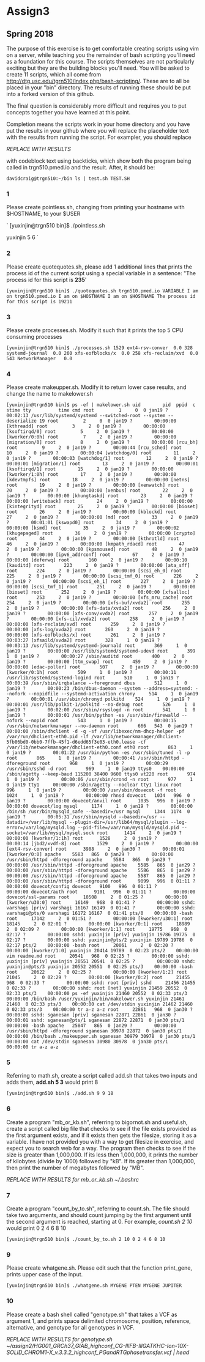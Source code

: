 # Assign3
## Spring 2018

The purpose of this exercise is to get comfortable creating scripts using vim on a server, while teaching you the remainder of bash scripting you'll need as a foundation for this course. The scripts themselves are not particularly exciting but they are the building blocks you'll need.  You will be asked to create 11 scripts, which all come from http://dtg.usc.edu/tgrn510/index.php/bash-scripting/.  These are to all be placed in your "bin" directory. The results of running these should be put into a forked version of this github. 

The final question is considerably more difficult and requires you to put concepts together you have learned at this point.

 Completion means the scripts work in your home directory and you have put the results in your github where you will replace the placeholder text with the results from running the script. For exampler, you should replace

*REPLACE WITH RESULTS*

with codeblock text using backticks, which show both the program being called in trgn510.pmed.io and the result.  After, it should be:

`
davidcraig@trgn510:~/bin ls | test.sh
TEST.SH
`

### 1
Please create pointless.sh, changing from printing your hostname with $HOSTNAME, to your $USER

`
[yuxinjin@trgn510 bin]$ ./pointless.sh

yuxinjin
5
6
`

### 2
Please create quotequotes.sh, please add 1 additional lines that prints the process id of the current script using a special variable in a sentence: "The process id for this script is **235**'

`
[yuxinjin@trgn510 bin]$ ./quotequotes.sh
trgn510.pmed.io
VARIABLE
I am on trgn510.pmed.io
I am on $HOSTNAME
I am on $HOSTNAME
The process id for this script is 19211
`

### 3
Please create processes.sh.  Modify it such that it prints the top 5 CPU consuming processes

`
[yuxinjin@trgn510 bin]$ ./processes.sh
 1529 ext4-rsv-conver  0.0
  328 systemd-journal  0.0
  260 xfs-eofblocks/x  0.0
  258 xfs-reclaim/xvd  0.0
  543 NetworkManager   0.0
`

### 4
Please create makeupper.sh.  Modify it to return lower case results, and change the name to makelower.sh

`
[yuxinjin@trgn510 bin]$ ps -ef | makelower.sh
uid        pid  ppid  c stime tty          time cmd
root         1     0  0 jan19 ?        00:02:13 /usr/lib/systemd/systemd --switched-root --system --deserialize 19
root         2     0  0 jan19 ?        00:00:00 [kthreadd]
root         3     2  0 jan19 ?        00:00:00 [ksoftirqd/0]
root         5     2  0 jan19 ?        00:00:00 [kworker/0:0h]
root         7     2  0 jan19 ?        00:00:00 [migration/0]
root         8     2  0 jan19 ?        00:00:00 [rcu_bh]
root         9     2  0 jan19 ?        00:00:44 [rcu_sched]
root        10     2  0 jan19 ?        00:00:04 [watchdog/0]
root        11     2  0 jan19 ?        00:00:03 [watchdog/1]
root        12     2  0 jan19 ?        00:00:01 [migration/1]
root        13     2  0 jan19 ?        00:00:01 [ksoftirqd/1]
root        15     2  0 jan19 ?        00:00:00 [kworker/1:0h]
root        17     2  0 jan19 ?        00:00:00 [kdevtmpfs]
root        18     2  0 jan19 ?        00:00:00 [netns]
root        19     2  0 jan19 ?        00:00:00 [xenwatch]
root        20     2  0 jan19 ?        00:00:00 [xenbus]
root        22     2  0 jan19 ?        00:00:00 [khungtaskd]
root        23     2  0 jan19 ?        00:00:00 [writeback]
root        24     2  0 jan19 ?        00:00:00 [kintegrityd]
root        25     2  0 jan19 ?        00:00:00 [bioset]
root        26     2  0 jan19 ?        00:00:00 [kblockd]
root        27     2  0 jan19 ?        00:00:00 [md]
root        33     2  0 jan19 ?        00:01:01 [kswapd0]
root        34     2  0 jan19 ?        00:00:00 [ksmd]
root        35     2  0 jan19 ?        00:00:02 [khugepaged]
root        36     2  0 jan19 ?        00:00:00 [crypto]
root        44     2  0 jan19 ?        00:00:00 [kthrotld]
root        46     2  0 jan19 ?        00:00:00 [kmpath_rdacd]
root        47     2  0 jan19 ?        00:00:00 [kpsmoused]
root        48     2  0 jan19 ?        00:00:00 [ipv6_addrconf]
root        67     2  0 jan19 ?        00:00:00 [deferwq]
root       160     2  0 jan19 ?        00:00:10 [kauditd]
root       223     2  0 jan19 ?        00:00:00 [ata_sff]
root       224     2  0 jan19 ?        00:00:00 [scsi_eh_0]
root       225     2  0 jan19 ?        00:00:00 [scsi_tmf_0]
root       226     2  0 jan19 ?        00:00:00 [scsi_eh_1]
root       227     2  0 jan19 ?        00:00:00 [scsi_tmf_1]
root       251     2  0 jan19 ?        00:00:00 [bioset]
root       252     2  0 jan19 ?        00:00:00 [xfsalloc]
root       253     2  0 jan19 ?        00:00:00 [xfs_mru_cache]
root       254     2  0 jan19 ?        00:00:00 [xfs-buf/xvda2]
root       255     2  0 jan19 ?        00:00:00 [xfs-data/xvda2]
root       256     2  0 jan19 ?        00:00:00 [xfs-conv/xvda2]
root       257     2  0 jan19 ?        00:00:00 [xfs-cil/xvda2]
root       258     2  0 jan19 ?        00:00:00 [xfs-reclaim/xvd]
root       259     2  0 jan19 ?        00:00:00 [xfs-log/xvda2]
root       260     2  0 jan19 ?        00:00:00 [xfs-eofblocks/x]
root       261     2  0 jan19 ?        00:03:27 [xfsaild/xvda2]
root       328     1  0 jan19 ?        00:03:13 /usr/lib/systemd/systemd-journald
root       369     1  0 jan19 ?        00:00:00 /usr/lib/systemd/systemd-udevd
root       399     1  0 jan19 ?        00:00:27 /sbin/auditd
root       400     2  0 jan19 ?        00:00:00 [ttm_swap]
root       459     2  0 jan19 ?        00:00:00 [edac-poller]
root       507     2  0 jan19 ?        00:00:00 [kworker/0:1h]
root       509     1  0 jan19 ?        00:00:11 /usr/lib/systemd/systemd-logind
root       510     1  0 jan19 ?        00:00:39 /usr/sbin/irqbalance --foreground
dbus       512     1  0 jan19 ?        00:00:23 /bin/dbus-daemon --system --address=systemd: --nofork --nopidfile --systemd-activation
chrony     514     1  0 jan19 ?        00:00:01 /usr/sbin/chronyd
polkitd    524     1  0 jan19 ?        00:00:01 /usr/lib/polkit-1/polkitd --no-debug
root       526     1  0 jan19 ?        00:02:00 /usr/sbin/rsyslogd -n
root       541     1  0 jan19 ?        00:00:01 /usr/bin/python -es /usr/sbin/firewalld --nofork --nopid
root       543     1  0 jan19 ?        00:00:15 /usr/sbin/networkmanager --no-daemon
root       666   543  0 jan19 ?        00:00:00 /sbin/dhclient -d -q -sf /usr/libexec/nm-dhcp-helper -pf /var/run/dhclient-eth0.pid -lf /var/lib/networkmanager/dhclient-5fb06bd0-0bb0-7ffb-45f1-d6edd65f3e03-eth0.lease -cf /var/lib/networkmanager/dhclient-eth0.conf eth0
root       863     1  0 jan19 ?        00:01:22 /usr/bin/python -es /usr/sbin/tuned -l -p
root       865     1  0 jan19 ?        00:00:41 /usr/sbin/httpd -dforeground
root       968     1  0 jan19 ?        00:00:29 /usr/sbin/sshd -d
root       969     1  0 jan19 ttys0    00:00:00 /sbin/agetty --keep-baud 115200 38400 9600 ttys0 vt220
root       974     1  0 jan19 ?        00:00:06 /usr/sbin/crond -n
root       977     1  0 jan19 tty1     00:00:00 /sbin/agetty --noclear tty1 linux
root       996     1  0 jan19 ?        00:00:00 /usr/sbin/dovecot -f
root      1024     1  0 jan19 ?        00:00:00 rhnsd
dovecot   1034   996  0 jan19 ?        00:00:00 dovecot/anvil
root      1035   996  0 jan19 ?        00:00:00 dovecot/log
mysql     1174     1  0 jan19 ?        00:00:00 /bin/sh /usr/bin/mysqld_safe --basedir=/usr
mysql     1344  1174  0 jan19 ?        00:05:31 /usr/sbin/mysqld --basedir=/usr --datadir=/var/lib/mysql --plugin-dir=/usr/lib64/mysql/plugin --log-error=/var/log/mysqld.log --pid-file=/var/run/mysqld/mysqld.pid --socket=/var/lib/mysql/mysql.sock
root      1414     2  0 jan19 ?        00:00:00 [kworker/1:1h]
root      1528     2  0 jan19 ?        00:00:14 [jbd2/xvdf-8]
root      1529     2  0 jan19 ?        00:00:00 [ext4-rsv-conver]
root      3988     2  0 jan30 ?        00:00:01 [kworker/0:0]
apache    5583   865  0 jan29 ?        00:00:00 /usr/sbin/httpd -dforeground
apache    5584   865  0 jan29 ?        00:00:00 /usr/sbin/httpd -dforeground
apache    5585   865  0 jan29 ?        00:00:00 /usr/sbin/httpd -dforeground
apache    5586   865  0 jan29 ?        00:00:00 /usr/sbin/httpd -dforeground
apache    5587   865  0 jan29 ?        00:00:00 /usr/sbin/httpd -dforeground
root      9099   996  0 01:11 ?        00:00:00 dovecot/config
dovecot   9100   996  0 01:11 ?        00:00:00 dovecot/auth
root      9101   996  0 01:11 ?        00:00:00 dovecot/ssl-params
root     10508     2  0 01:25 ?        00:00:00 [kworker/u30:0]
root     16149   968  0 01:41 ?        00:00:00 sshd: varshagi [priv]
varshagi 16167 16149  0 01:41 ?        00:00:00 sshd: varshagi@pts/0
varshagi 16172 16167  0 01:41 pts/0    00:00:00 -bash
root     17142     2  0 01:51 ?        00:00:00 [kworker/u30:1]
root     18145     2  0 02:01 ?        00:00:00 [kworker/0:1]
root     18989     2  0 02:09 ?        00:00:00 [kworker/1:1]
root     19775   968  0 02:17 ?        00:00:00 sshd: yuxinjin [priv]
yuxinjin 19786 19775  0 02:17 ?        00:00:00 sshd: yuxinjin@pts/2
yuxinjin 19789 19786  0 02:17 pts/2    00:00:00 -bash
root     20061     2  0 02:20 ?        00:00:00 [kworker/1:0]
yuxinjin 20414 19789  0 02:23 pts/2    00:00:00 vim readme.md
root     20541   968  0 02:25 ?        00:00:00 sshd: yuxinjin [priv]
yuxinjin 20551 20541  0 02:25 ?        00:00:00 sshd: yuxinjin@pts/3
yuxinjin 20552 20551  0 02:25 pts/3    00:00:00 -bash
root     20622     2  0 02:25 ?        00:00:00 [kworker/1:2]
root     21045     2  0 02:29 ?        00:00:00 [kworker/0:2]
root     21455   968  0 02:33 ?        00:00:00 sshd: root [priv]
sshd     21456 21455  0 02:33 ?        00:00:00 sshd: root [net]
yuxinjin 21459 20552  0 02:33 pts/3    00:00:00 ps -ef
yuxinjin 21460 20552  0 02:33 pts/3    00:00:00 /bin/bash /user/yuxinjin/bin/makelower.sh
yuxinjin 21461 21460  0 02:33 pts/3    00:00:00 cat /dev/stdin
yuxinjin 21462 21460  0 02:33 pts/3    00:00:00 tr a-z a-z
root     22861   968  0 jan30 ?        00:00:00 sshd: sganesan [priv]
sganesan 22871 22861  0 jan30 ?        00:00:01 sshd: sganesan@pts/1
sganesan 22872 22871  0 jan30 pts/1    00:00:00 -bash
apache   25847   865  0 jan29 ?        00:00:00 /usr/sbin/httpd -dforeground
sganesan 30978 22872  0 jan30 pts/1    00:00:00 /bin/bash ./makeupper.sh
sganesan 30979 30978  0 jan30 pts/1    00:00:00 cat /dev/stdin
sganesan 30980 30978  0 jan30 pts/1    00:00:00 tr a-z a-z
`

### 5
Referring to math.sh, create a script called add.sh that takes two inputs and adds them, **add.sh 5 3** would print 8

`
[yuxinjin@trgn510 bin]$ ./add.sh 9 9
18
`

### 6
Create a program "mb_or_kb.sh", referring to bigornot.sh and useful.sh, create a script called big file that checks to see if the file exists provided as the first argument exists, and if it exists then gets the filesize, storing it as a variable. I have not provided you with a way to get filesize in exercise, and expect you to search web for a way.  The program then checks to see if the size is greater than 1,000,000.  If its less then 1,000,000, it prints the number of kilobytes (divide by 1000) followed by "kB".  If its greater than 1,000,000, then print the number of megabytes followed by "MB".

*REPLACE WITH RESULTS for mb_or_kb.sh ~/.bashrc*

### 7
Create a program "count_by_to.sh", referring to count.sh.  The file should take two arguments, and should count jumping by the first argument until the second argument is reached, starting at 0.  For example, *count.sh 2 10* would print 0 2 4 6 8 10

`
[yuxinjin@trgn510 bin]$ ./count_by_to.sh 2 10
0
2
4
6
8
10
`

### 9
Please create whatgene.sh.  Please edit such that the function print_gene, prints upper case of the input.

`
[yuxinjin@trgn510 bin]$ ./whatgene.sh
MYGENE PTEN
MYGENE JUPITER
`

### 10
Please create a bash shell called "genotype.sh" that takes a VCF as argument 1, and prints space delimited chromosome, position, reference, alternative, and genotype for all genotypes in VCF.

*REPLACE WITH RESULTS for genotype.sh ~/assign2/HG001_GRCh37_GIAB_highconf_CG-IllFB-IllGATKHC-Ion-10X-SOLID_CHROM1-X_v.3.3.2_highconf_PGandRTGphasetransfer.vcf | head*
